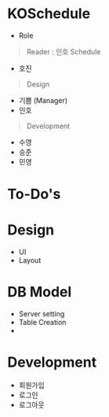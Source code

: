 # KOSchedule
- Role
> Reader : 인호
> Schedule
- 호진
> Design
- 기쁨 (Manager)
- 인호 

> Development
- 수영
- 승준
- 민영

# To-Do's
# Design
- UI
- Layout

# DB Model
- Server setting
- Table Creation
- 

# Development
- 회원가입
- 로그인
- 로그아웃
